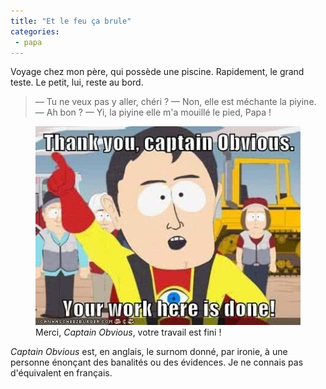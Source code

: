 ```yaml
---
title: "Et le feu ça brule"
categories:
 - papa
---
```


Voyage chez mon père, qui possède une piscine. Rapidement, le grand teste. Le petit, lui, reste au bord.

<!-- more -->

> — Tu ne veux pas y aller, chéri ?
> — Non, elle est méchante la piyine.
> — Ah bon ?
> — Yi, la piyine elle m'a mouillé le pied, Papa !

<figure>
  <img src="/assets/images/papa/2016-07-09/1.jpg" alt="Le Captain Obvious de South Park" />
  <figcaption>Merci, <i lang="en">Captain Obvious</i>, votre travail est fini !</figcaption>
</figure>

<i lang="en">Captain Obvious</i> est, en anglais, le surnom donné, par ironie, à une personne énonçant des banalités ou des évidences. Je ne connais pas d'équivalent en français.
